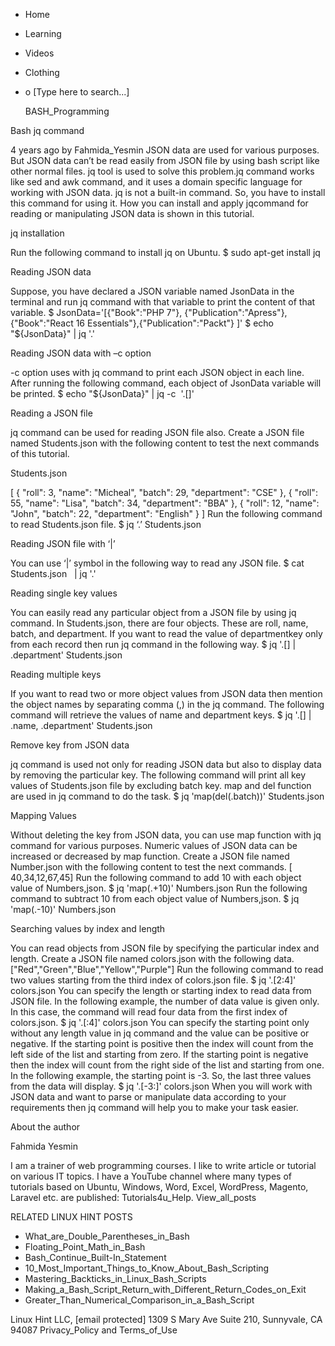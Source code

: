 




















































* Home
* Learning
* Videos
* Clothing
*
  o [Type here to search...]


   BASH_Programming


Bash jq command

4 years ago
by Fahmida_Yesmin
JSON data are used for various purposes. But JSON data can’t be read easily
from JSON file by using bash script like other normal files. jq tool is used to
solve this problem.jq command works like sed and awk command, and it uses a
domain specific language for working with JSON data. jq is not a built-in
command. So, you have to install this command for using it. How you can install
and apply jqcommand for reading or manipulating JSON data is shown in this
tutorial.


jq installation

Run the following command to install jq on Ubuntu.
$ sudo apt-get install jq

Reading JSON data

Suppose, you have declared a JSON variable named JsonData in the terminal and
run jq command with that variable to print the content of that variable.
$ JsonData='[{"Book":"PHP 7"}, {"Publication":"Apress"},
{"Book":"React 16 Essentials"},{"Publication":"Packt"} ]'
$ echo "${JsonData}" | jq '.'

Reading JSON data with –c option

-c option uses with jq command to print each JSON object in each line. After
running the following command, each object of JsonData variable will be
printed.
$ echo "${JsonData}" | jq -c  '.[]'

Reading a JSON file

jq command can be used for reading JSON file also. Create a JSON file named
Students.json with the following content to test the next commands of this
tutorial.

Students.json

[
{
"roll": 3,
"name": "Micheal",
"batch": 29,
"department": "CSE"
},
{
"roll": 55,
"name": "Lisa",
"batch": 34,
"department": "BBA"
},
{
"roll": 12,
"name": "John",
"batch": 22,
"department": "English"
}
]
Run the following command to read Students.json file.
$ jq ‘.’ Students.json

Reading JSON file with ‘|’

You can use ‘|’ symbol in the following way to read any JSON file.
$ cat Students.json   | jq '.'

Reading single key values

You can easily read any particular object from a JSON file by using jq command.
In Students.json, there are four objects. These are roll, name, batch, and
department. If you want to read the value of departmentkey only from each
record then run jq command in the following way.
$ jq '.[] | .department' Students.json

Reading multiple keys

If you want to read two or more object values from JSON data then mention the
object names by separating comma (,) in the jq command. The following command
will retrieve the values of name and department keys.
$ jq '.[] | .name, .department' Students.json

Remove key from JSON data

jq command is used not only for reading JSON data but also to display data by
removing the particular key. The following command will print all key values of
Students.json file by excluding batch key. map and del function are used in jq
command to do the task.
$ jq 'map(del(.batch))' Students.json

Mapping Values

Without deleting the key from JSON data, you can use map function with jq
command for various purposes. Numeric values of JSON data can be increased or
decreased by map function. Create a JSON file named Number.json with the
following content to test the next commands.
[ 40,34,12,67,45]
Run the following command to add 10 with each object value of Numbers,json.
$ jq 'map(.+10)' Numbers.json
Run the following command to subtract 10 from each object value of
Numbers,json.
$ jq 'map(.-10)' Numbers.json

Searching values by index and length

You can read objects from JSON file by specifying the particular index and
length. Create a JSON file named colors.json with the following data.
["Red","Green","Blue","Yellow","Purple"]
Run the following command to read two values starting from the third index of
colors.json file.
$ jq '.[2:4]' colors.json
You can specify the length or starting index to read data from JSON file. In
the following example, the number of data value is given only. In this case,
the command will read four data from the first index of colors.json.
$ jq '.[:4]' colors.json
You can specify the starting point only without any length value in jq command
and the value can be positive or negative. If the starting point is positive
then the index will count from the left side of the list and starting from
zero. If the starting point is negative then the index will count from the
right side of the list and starting from one. In the following example, the
starting point is -3. So, the last three values from the data will display.
$ jq '.[-3:]' colors.json
When you will work with JSON data and want to parse or manipulate data
according to your requirements then jq command will help you to make your task
easier.


About the author


Fahmida Yesmin

I am a trainer of web programming courses. I like to write article or tutorial
on various IT topics. I have a YouTube channel where many types of tutorials
based on Ubuntu, Windows, Word, Excel, WordPress, Magento, Laravel etc. are
published: Tutorials4u_Help.
View_all_posts

RELATED LINUX HINT POSTS


* What_are_Double_Parentheses_in_Bash
* Floating_Point_Math_in_Bash
* Bash_Continue_Built-In_Statement
* 10_Most_Important_Things_to_Know_About_Bash_Scripting
* Mastering_Backticks_in_Linux_Bash_Scripts
* Making_a_Bash_Script_Return_with_Different_Return_Codes_on_Exit
* Greater_Than_Numerical_Comparison_in_a_Bash_Script

Linux Hint LLC, [email protected]
1309 S Mary Ave Suite 210, Sunnyvale, CA 94087
 Privacy_Policy and Terms_of_Use
